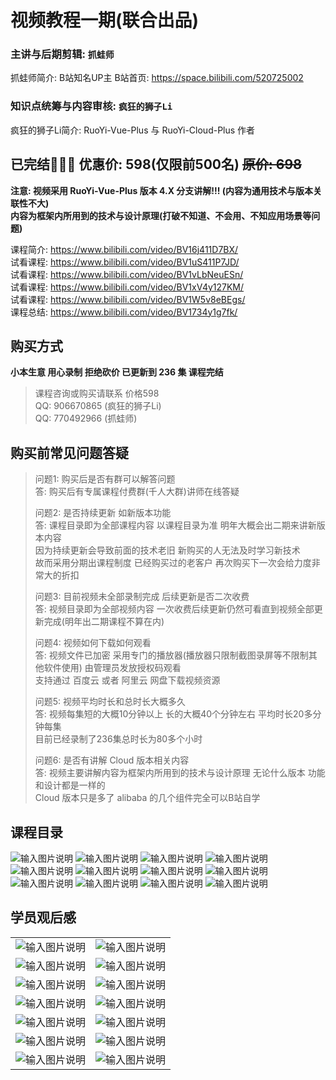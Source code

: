 # 视频教程一期(联合出品)

### 主讲与后期剪辑: `抓蛙师` 

抓蛙师简介: B站知名UP主 B站首页: https://space.bilibili.com/520725002

### 知识点统筹与内容审核: `疯狂的狮子Li`

疯狂的狮子Li简介: RuoYi-Vue-Plus 与 RuoYi-Cloud-Plus 作者

## 已完结🎉🎉🎉 优惠价: 598(仅限前500名) ~~原价: 698~~

**注意: 视频采用 RuoYi-Vue-Plus 版本 4.X 分支讲解!!! (内容为通用技术与版本关联性不大)**<br>
**内容为框架内所用到的技术与设计原理(打破不知道、不会用、不知应用场景等问题)**

课程简介: https://www.bilibili.com/video/BV16j411D7BX/
<br>
试看课程: https://www.bilibili.com/video/BV1uS411P7JD/
<br>
试看课程: https://www.bilibili.com/video/BV1vLbNeuESn/
<br>
试看课程: https://www.bilibili.com/video/BV1xV4y127KM/
<br>
试看课程: https://www.bilibili.com/video/BV1W5v8eBEgs/
<br>
课程总结: https://www.bilibili.com/video/BV1734y1g7fk/
<br>

## 购买方式

**小本生意 用心录制 拒绝砍价 已更新到 236 集 课程完结**<br>
> 课程咨询或购买请联系 价格598<br>
> QQ:  906670865 (疯狂的狮子Li)<br>
> QQ:  770492966 (抓蛙师)

## 购买前常见问题答疑
> 问题1: 购买后是否有群可以解答问题<br>
> 答: 购买后有专属课程付费群(千人大群)讲师在线答疑
> 
> 问题2: 是否持续更新 如新版本功能<br>
> 答: 课程目录即为全部课程内容 以课程目录为准 明年大概会出二期来讲新版本内容<br>
> 因为持续更新会导致前面的技术老旧 新购买的人无法及时学习新技术<br>
> 故而采用分期出课程制度 已经购买过的老客户 再次购买下一次会给力度非常大的折扣
> 
> 问题3: 目前视频未全部录制完成 后续更新是否二次收费<br>
> 答: 视频目录即为全部视频内容 一次收费后续更新仍然可看直到视频全部更新完成(明年出二期课程不算在内)
>
> 问题4: 视频如何下载如何观看<br>
> 答: 视频文件已加密 采用专门的播放器(播放器只限制截图录屏等不限制其他软件使用) 由管理员发放授权码观看<br>
> 支持通过 百度云 或者 阿里云 网盘下载视频资源
>
> 问题5: 视频平均时长和总时长大概多久<br>
> 答: 视频每集短的大概10分钟以上 长的大概40个分钟左右 平均时长20多分钟每集<br>
> 目前已经录制了236集总时长为80多个小时
> 
> 问题6: 是否有讲解 Cloud 版本相关内容<br>
> 答: 视频主要讲解内容为框架内所用到的技术与设计原理 无论什么版本 功能和设计都是一样的<br>
> Cloud 版本只是多了 alibaba 的几个组件完全可以B站自学

## 课程目录

![输入图片说明](https://foruda.gitee.com/images/1695105467795304336/58fcd6db_1766278.png "屏幕截图")
![输入图片说明](https://foruda.gitee.com/images/1695105494170842444/10f98fed_1766278.png "屏幕截图")
![输入图片说明](https://foruda.gitee.com/images/1695105523526589287/f131c614_1766278.png "屏幕截图")
![输入图片说明](https://foruda.gitee.com/images/1695105547992880680/9f4137f3_1766278.png "屏幕截图")
![输入图片说明](https://foruda.gitee.com/images/1695105560849590514/d19fad6a_1766278.png "屏幕截图")
![输入图片说明](https://foruda.gitee.com/images/1695105586641712428/349a971b_1766278.png "屏幕截图")
![输入图片说明](https://foruda.gitee.com/images/1695105595501187093/fb819d35_1766278.png "屏幕截图")
![输入图片说明](https://foruda.gitee.com/images/1695105609163585390/833dd89c_1766278.png "屏幕截图")
![输入图片说明](https://foruda.gitee.com/images/1695105630469565265/8dbba1d2_1766278.png "屏幕截图")
![输入图片说明](https://foruda.gitee.com/images/1695105659037093525/09a4f6e1_1766278.png "屏幕截图")
![输入图片说明](https://foruda.gitee.com/images/1695714493079698007/311980ee_1766278.png "屏幕截图")
![输入图片说明](https://foruda.gitee.com/images/1697446957351573520/cab3617d_1766278.png "屏幕截图")

## 学员观后感

|                                                                                             |                                                                                             |
|---------------------------------------------------------------------------------------------|---------------------------------------------------------------------------------------------|
| ![输入图片说明](https://foruda.gitee.com/images/1691386100129796781/44b69dae_1766278.jpeg "屏幕截图") | ![输入图片说明](https://foruda.gitee.com/images/1691386076834242484/a6073f7d_1766278.png "屏幕截图")  |
| ![输入图片说明](https://foruda.gitee.com/images/1691386089186649583/98ac8b7c_1766278.png "屏幕截图")  | ![输入图片说明](https://foruda.gitee.com/images/1691386108722171132/b937b23a_1766278.jpeg "屏幕截图") |
| ![输入图片说明](https://foruda.gitee.com/images/1695714607596127461/513b6893_1766278.png "屏幕截图")  | ![输入图片说明](https://foruda.gitee.com/images/1692804549604261480/09ef12f6_1766278.png "屏幕截图")  |
| ![输入图片说明](https://foruda.gitee.com/images/1692804541482477905/578e5448_1766278.png "屏幕截图")  | ![输入图片说明](https://foruda.gitee.com/images/1695714614517941469/cac681fb_1766278.png "屏幕截图")  |
| ![输入图片说明](https://foruda.gitee.com/images/1698225407961714462/4d271901_1766278.png "屏幕截图")  | ![输入图片说明](https://foruda.gitee.com/images/1698225416488201339/30572e7f_1766278.png "屏幕截图")  |
| ![输入图片说明](https://foruda.gitee.com/images/1698807198508085566/16c37a1b_1766278.png "屏幕截图")  | ![输入图片说明](https://foruda.gitee.com/images/1698807208125772586/ceed632e_1766278.png "屏幕截图")  |
| ![输入图片说明](https://foruda.gitee.com/images/1698807214013013096/ad3bc016_1766278.png "屏幕截图")  | ![输入图片说明](https://foruda.gitee.com/images/1698807221010472627/72b10901_1766278.png "屏幕截图")  | 
